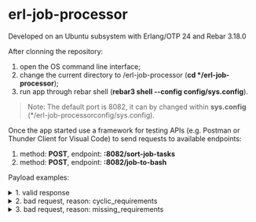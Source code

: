 # erl-job-processor

Developed on an Ubuntu subsystem with Erlang/OTP 24 and Rebar 3.18.0

After clonning the repository:
  1. open the OS command line interface;
  2. change the current directory to /erl-job-processor (__cd */erl-job-processor__);
  3. run app through rebar shell (**rebar3 shell --config config/sys.config**).

 > Note: The default port is 8082, it can by changed within __sys.config__ (*/erl-job-processorconfig/sys.config).

Once the app started use a framework for testing APIs (e.g. Postman or Thunder Client for Visual Code) to send requests to available endpoints:
  1.  method: **POST**, endpoint: **:8082/sort-job-tasks**
  2.  method: **POST**, endpoint: **:8082/job-to-bash**

Payload examples:
<details>
<summary>1. valid response</summary>
```
{
    "tasks": [
        {
            "name": "task-1",
            "command": "touch /tmp/file1"
        },
        {
            "name": "task-2",
            "command": "cat /tmp/file1",
            "requires": [
                "task-3"
            ]
        },
        {
            "name": "task-3",
            "command": "echo 'Hello World!' > /tmp/file1",
            "requires": [
                "task-1"
            ]
        },
        {
            "name": "task-4",
            "command": "rm /tmp/file1",
            "requires": [
                "task-2",
                "task-3"
            ]
        }
    ]
}
```
</details>

<details>
<summary>2. bad request, reason: cyclic_requirements</summary>
```
{
    "tasks": [
        {
            "name": "task-1",
            "command": "touch /tmp/file1"
        },
        {
            "name": "task-2",
            "command": "cat /tmp/file1",
            "requires": [
                "task-3"
            ]
        },
        {
            "name": "task-3",
            "command": "echo 'Hello World!' > /tmp/file1",
            "requires": [
                "task-2"
            ]
        },
        {
            "name": "task-4",
            "command": "rm /tmp/file1",
            "requires": [
                "task-2",
                "task-3"
            ]
        }
    ]
}
```
</details>

<details>
<summary>3. bad request, reason: missing_requirements</summary>
```
{
    "tasks": [
        {
            "name": "task-1",
            "command": "touch /tmp/file1"
        },
        {
            "name": "task-2",
            "command": "cat /tmp/file1",
            "requires": [
                "task-7"
            ]
        },
        {
            "name": "task-3",
            "command": "echo 'Hello World!' > /tmp/file1",
            "requires": [
                "task-1"
            ]
        },
        {
            "name": "task-4",
            "command": "rm /tmp/file1",
            "requires": [
                "task-2",
                "task-3"
            ]
        }
    ]
}
```
</details>
